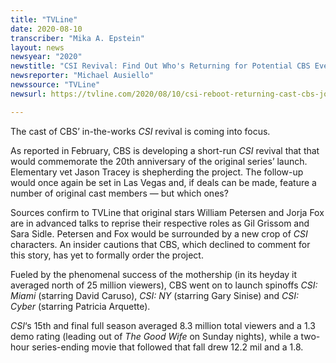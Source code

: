```yaml
---
title: "TVLine"
date: 2020-08-10
transcriber: "Mika A. Epstein"
layout: news
newsyear: "2020"
newstitle: "CSI Revival: Find Out Who's Returning for Potential CBS Event Series"
newsreporter: "Michael Ausiello"
newssource: "TVLine"
newsurl: https://tvline.com/2020/08/10/csi-reboot-returning-cast-cbs-jorja-fox-sara/

---
```


The cast of CBS’ in-the-works _CSI_ revival is coming into focus.

As reported in February, CBS is developing a short-run _CSI_ revival that that would commemorate the 20th anniversary of the original series’ launch. Elementary vet Jason Tracey is shepherding the project. The follow-up would once again be set in Las Vegas and, if deals can be made, feature a number of original cast members — but which ones?

Sources confirm to TVLine that original stars William Petersen and Jorja Fox are in advanced talks to reprise their respective roles as Gil Grissom and Sara Sidle. Petersen and Fox would be surrounded by a new crop of _CSI_ characters. An insider cautions that CBS, which declined to comment for this story, has yet to formally order the project.

Fueled by the phenomenal success of the mothership (in its heyday it averaged north of 25 million viewers), CBS went on to launch spinoffs _CSI: Miami_ (starring David Caruso), _CSI: NY_ (starring Gary Sinise) and _CSI: Cyber_ (starring Patricia Arquette).

_CSI_‘s 15th and final full season averaged 8.3 million total viewers and a 1.3 demo rating (leading out of _The Good Wife_ on Sunday nights), while a two-hour series-ending movie that followed that fall drew 12.2 mil and a 1.8.
